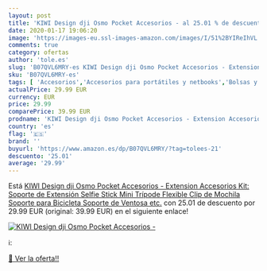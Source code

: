 ```yaml
---
layout: post
title: 'KIWI Design dji Osmo Pocket Accesorios - al 25.01 % de descuento'
date: 2020-01-17 19:06:20
image: 'https://images-eu.ssl-images-amazon.com/images/I/51%2BYIReIhVL._SL400_.jpg'
comments: true
category: ofertas
author: 'tole.es'
slug: 'B07QVL6MRY-es KIWI Design dji Osmo Pocket Accesorios - Extension...'
sku: 'B07QVL6MRY-es'
tags: [ 'Accesorios','Accesorios para portátiles y netbooks','Bolsas y fundas para portátiles y netbooks','Cámaras analógicas','Cámaras instantáneas analógicas','Electrónica','Fotografía y videocámaras','Herramientas de mano para jardinería','Informática','Jardinería','Jardín','Mochilas para portátiles y netbooks','Tabletas gráficas','Teclados, ratones y periféricos de entrada','Tijeras de podar para jardinería','mochila', ]
actualPrice: 29.99 EUR
currency: EUR
price: 29.99
comparePrice: 39.99 EUR
prodname: 'KIWI Design dji Osmo Pocket Accesorios - Extension Accesorios Kit: Soporte de Extensión  Selfie Stick  Mini Trípode Flexible  Clip de Mochila  Soporte para Bicicleta  Soporte de Ventosa  etc.'
country: 'es'
flag: '🇪🇸'
brand: ''
buyurl: 'https://www.amazon.es/dp/B07QVL6MRY/?tag=tolees-21'
descuento: '25.01'
average: '29.99'
---
```


Está [KIWI Design dji Osmo Pocket Accesorios - Extension Accesorios Kit: Soporte de Extensión  Selfie Stick  Mini Trípode Flexible  Clip de Mochila  Soporte para Bicicleta  Soporte de Ventosa  etc.](https://www.amazon.es/dp/B07QVL6MRY/?tag=tolees-21) con 25.01 de descuento por 29.99 EUR (original: 39.99 EUR) en el siguiente enlace!

[![KIWI Design dji Osmo Pocket Accesorios -](https://images-eu.ssl-images-amazon.com/images/I/51%2BYIReIhVL._SL400_.jpg)](https://www.amazon.es/dp/B07QVL6MRY/?tag=tolees-21)

ℹ️:


[🛒 Ver la oferta!!](https://www.amazon.es/dp/B07QVL6MRY/?tag=tolees-21)
